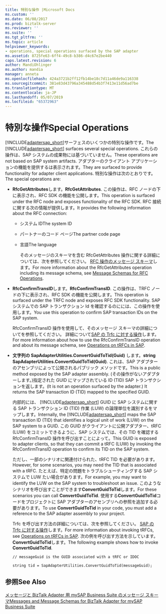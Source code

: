```yaml
---
title: 特別な操作 |Microsoft Docs
ms.custom: ''
ms.date: 06/08/2017
ms.prod: biztalk-server
ms.reviewer: ''
ms.suite: ''
ms.tgt_pltfrm: ''
ms.topic: article
helpviewer_keywords:
- operations, special operations surfaced by the SAP adapter
ms.assetid: 8725fe63-6ff4-49c8-b386-d4c67e2be440
caps.latest.revision: 6
author: MandiOhlinger
ms.author: mandia
manager: anneta
ms.openlocfilehash: 424a3721b2ff12fb14be18c7d11a46de9a116338
ms.sourcegitcommit: 381e83d43796a345488d54b3f7413e11d56ad7be
ms.translationtype: MT
ms.contentlocale: ja-JP
ms.lasthandoff: 05/07/2019
ms.locfileid: "65372963"
---
```

# <a name="special-operations"></a><span data-ttu-id="47042-102">特別な操作</span><span class="sxs-lookup"><span data-stu-id="47042-102">Special Operations</span></span>
<span data-ttu-id="47042-103">[!INCLUDE[adaptersap_short](../../includes/adaptersap-short-md.md)]サーフェスのいくつかの特別な操作です。</span><span class="sxs-lookup"><span data-stu-id="47042-103">The [!INCLUDE[adaptersap_short](../../includes/adaptersap-short-md.md)] surfaces several special operations.</span></span> <span data-ttu-id="47042-104">これらの操作は、SAP システムの成果物には基づいていません。</span><span class="sxs-lookup"><span data-stu-id="47042-104">These operations are not based on SAP system artifacts.</span></span> <span data-ttu-id="47042-105">アダプターのクライアント アプリケーションの機能を提供するは表示されます。</span><span class="sxs-lookup"><span data-stu-id="47042-105">They are surfaced to provide functionality for adapter client applications.</span></span> <span data-ttu-id="47042-106">特別な操作は次のとおりです。</span><span class="sxs-lookup"><span data-stu-id="47042-106">The special operations are:</span></span>  
  
- <span data-ttu-id="47042-107">**RfcGetAttributes**します。</span><span class="sxs-lookup"><span data-stu-id="47042-107">**RfcGetAttributes**.</span></span> <span data-ttu-id="47042-108">この操作は、RFC ノードの下に表示され、RFC SDK の機能を公開します。</span><span class="sxs-lookup"><span data-stu-id="47042-108">This operation is surfaced under the RFC node and exposes functionality of the RFC SDK.</span></span> <span data-ttu-id="47042-109">RFC 接続に関する次の情報が提供します。</span><span class="sxs-lookup"><span data-stu-id="47042-109">It provides the following information about the RFC connection:</span></span>  
  
  - <span data-ttu-id="47042-110">システム ID</span><span class="sxs-lookup"><span data-stu-id="47042-110">The system ID</span></span>  
  
  - <span data-ttu-id="47042-111">パートナーのコード ページ</span><span class="sxs-lookup"><span data-stu-id="47042-111">The partner code page</span></span>  
  
  - <span data-ttu-id="47042-112">言語</span><span class="sxs-lookup"><span data-stu-id="47042-112">The language</span></span>  
  
    <span data-ttu-id="47042-113">そのメッセージのスキーマを含む RfcGetAttributes 操作に関する詳細については、次を参照してください。 [RFC 操作のメッセージ スキーマ](../../adapters-and-accelerators/adapter-sap/message-schemas-for-rfc-operations.md)します。</span><span class="sxs-lookup"><span data-stu-id="47042-113">For more information about the RfcGetAttributes operation including its message schema, see [Message Schemas for RFC Operations](../../adapters-and-accelerators/adapter-sap/message-schemas-for-rfc-operations.md).</span></span>  
  
- <span data-ttu-id="47042-114">**RfcConfirmTransID**します。</span><span class="sxs-lookup"><span data-stu-id="47042-114">**RfcConfirmTransID**.</span></span> <span data-ttu-id="47042-115">この操作は、TRFC ノードの下に表示され、RFC SDK の機能を公開します。</span><span class="sxs-lookup"><span data-stu-id="47042-115">This operation is surfaced under the TRFC node and exposes RFC SDK functionality.</span></span> <span data-ttu-id="47042-116">SAP システムでの SAP トランザクション Id を確認するのにには、この操作を使用します。</span><span class="sxs-lookup"><span data-stu-id="47042-116">You use this operation to confirm SAP transaction IDs on the SAP system.</span></span>  
  
   <span data-ttu-id="47042-117">RfcConfirmTransID 操作を使用して、そのメッセージ スキーマの詳細についてを参照してください。 詳細について[SAP の Trfc に対する操作](../../adapters-and-accelerators/adapter-sap/operations-on-trfcs-in-sap.md)します。</span><span class="sxs-lookup"><span data-stu-id="47042-117">For more information about how to use the RfcConfirmTransID operation and about its message schema, see [Operations on tRFCs in SAP](../../adapters-and-accelerators/adapter-sap/operations-on-trfcs-in-sap.md).</span></span>  
  
- <span data-ttu-id="47042-118">**文字列の SapAdapterUtilities.ConvertGuidToTid(Guid)** します。</span><span class="sxs-lookup"><span data-stu-id="47042-118">**string SapAdapterUtilities.ConvertGuidToTid(Guid)**.</span></span> <span data-ttu-id="47042-119">これは、SAP アダプターのアセンブリによって公開されるパブリック メソッドです。</span><span class="sxs-lookup"><span data-stu-id="47042-119">This is a public method exposed by the SAP adapter assembly.</span></span> <span data-ttu-id="47042-120">(その操作がないアダプターします。)指定された GUID にマップされている ID (TID) SAP トランザクションを返します。</span><span class="sxs-lookup"><span data-stu-id="47042-120">(It is not an operation surfaced by the adapter.) It returns the SAP transaction ID (TID) mapped to the specified GUID.</span></span>  
  
   <span data-ttu-id="47042-121">内部的には、 [!INCLUDE[adaptersap_short](../../includes/adaptersap-short-md.md)] GUID に SAP システムに関する SAP トランザクション ID (TID) 作業 (LUW) の論理単位を識別するをマップします。</span><span class="sxs-lookup"><span data-stu-id="47042-121">Internally, the [!INCLUDE[adaptersap_short](../../includes/adaptersap-short-md.md)] maps the SAP transaction ID (TID) that identifies a logical unit of work (LUW) on the SAP system to a GUID.</span></span> <span data-ttu-id="47042-122">この GUID がクライアントに公開アダプター、tRFC (LUW) をコミットできるように、SAP システムでは、その TID を確認する RfcConfirmTransID 操作を呼び出すことによって。</span><span class="sxs-lookup"><span data-stu-id="47042-122">This GUID is exposed to adapter clients, so that they can commit a tRFC (LUW) by invoking the RfcConfirmTransID operation to confirm its TID on the SAP system.</span></span>  
  
   <span data-ttu-id="47042-123">ただし、一部のシナリオに関連付けられた、tRFC TID を必要があります。</span><span class="sxs-lookup"><span data-stu-id="47042-123">However, for some scenarios, you may need the TID that is associated with a tRFC.</span></span> <span data-ttu-id="47042-124">たとえば、特定の問題をトラブルシューティングする SAP システムで LUW たい場合があります。</span><span class="sxs-lookup"><span data-stu-id="47042-124">For example, you may want to identify the LUW on the SAP system to troubleshoot an issue.</span></span> <span data-ttu-id="47042-125">このようなシナリオを呼び出すことができます**ConvertGuidToTid**します。</span><span class="sxs-lookup"><span data-stu-id="47042-125">For these scenarios you can call **ConvertGuidToTid**.</span></span> <span data-ttu-id="47042-126">使用する**ConvertGuidToTid**コードをプロジェクトに SAP アダプターのアセンブリへの参照を追加する必要があります。</span><span class="sxs-lookup"><span data-stu-id="47042-126">To use **ConvertGuidToTid** in your code, you must add a reference to the SAP adapter assembly to your project.</span></span>  
  
   <span data-ttu-id="47042-127">Trfc を呼び出す方法の詳細については、次を参照してください。 [SAP の Trfc に対する操作](../../adapters-and-accelerators/adapter-sap/operations-on-trfcs-in-sap.md)します。</span><span class="sxs-lookup"><span data-stu-id="47042-127">For more information about invoking tRFCs, see [Operations on tRFCs in SAP](../../adapters-and-accelerators/adapter-sap/operations-on-trfcs-in-sap.md).</span></span> <span data-ttu-id="47042-128">次の例を呼び出す方法を示しています。 **ConvertGuidToTid**します。</span><span class="sxs-lookup"><span data-stu-id="47042-128">The following example shows how to invoke **ConvertGuidToTid**.</span></span>  
  
  ```  
  // messageGuid is the GUID associated with a tRFC or IDOC  
  
  string tid = SapAdapterUtilities.ConvertGuidToTid(messageGuid);  
  ```  
  
## <a name="see-also"></a><span data-ttu-id="47042-129">参照</span><span class="sxs-lookup"><span data-stu-id="47042-129">See Also</span></span>  
 [<span data-ttu-id="47042-130">メッセージと BizTalk Adapter 用 mySAP Business Suite のメッセージ スキーマ</span><span class="sxs-lookup"><span data-stu-id="47042-130">Messages and Message Schemas for BizTalk Adapter for mySAP Business Suite</span></span>](../../adapters-and-accelerators/adapter-sap/messages-and-message-schemas-for-biztalk-adapter-for-mysap-business-suite.md)
